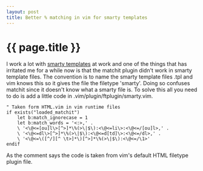 ```yaml
---
layout: post
title: Better % matching in vim for smarty templates
---
```


{{ page.title }}
================

I work a lot with [smarty templates](http://www.smarty.net/) at work and one of the things that has irritated me for a while now is that the matchit plugin didn't work in smarty template files. The convention is to name the smarty template files .tpl and vim knows this so it gives the file the filetype 'smarty'. Doing so confuses matchit since it doesn't know what a smarty file is. To solve this all you need to do is add a little code in .vim/plugin/ftplugin/smarty.vim.

	" Taken form HTML.vim in vim runtime files
	if exists("loaded_matchit")
		let b:match_ignorecase = 1
		let b:match_words = '<:>,' .
		\ '<\@<=[ou]l\>[^>]*\%(>\|$\):<\@<=li\>:<\@<=/[ou]l>,' .
		\ '<\@<=dl\>[^>]*\%(>\|$\):<\@<=d[td]\>:<\@<=/dl>,' .
		\ '<\@<=\([^/][^ \t>]*\)[^>]*\%(>\|$\):<\@<=/\1>'
	endif

As the comment says the code is taken from vim's default HTML filetype plugin file.
